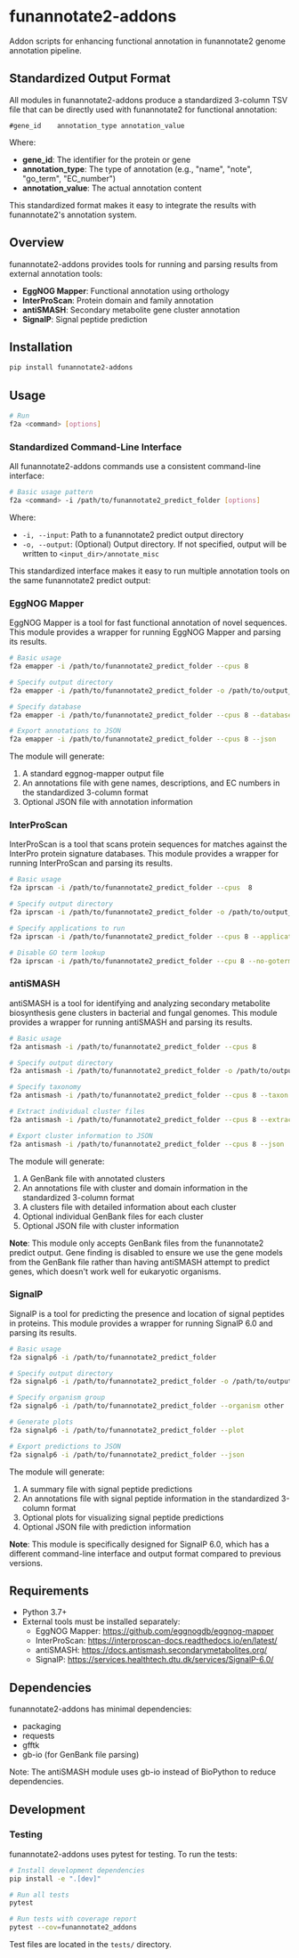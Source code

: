 # funannotate2-addons

Addon scripts for enhancing functional annotation in funannotate2 genome annotation pipeline.

## Standardized Output Format

All modules in funannotate2-addons produce a standardized 3-column TSV file that can be directly used with funannotate2 for functional annotation:

```
#gene_id	annotation_type	annotation_value
```

Where:
- **gene_id**: The identifier for the protein or gene
- **annotation_type**: The type of annotation (e.g., "name", "note", "go_term", "EC_number")
- **annotation_value**: The actual annotation content

This standardized format makes it easy to integrate the results with funannotate2's annotation system.

## Overview

funannotate2-addons provides tools for running and parsing results from external annotation tools:

- **EggNOG Mapper**: Functional annotation using orthology
- **InterProScan**: Protein domain and family annotation
- **antiSMASH**: Secondary metabolite gene cluster annotation
- **SignalP**: Signal peptide prediction

## Installation

```bash
pip install funannotate2-addons
```

## Usage

```bash
# Run
f2a <command> [options]
```

### Standardized Command-Line Interface

All funannotate2-addons commands use a consistent command-line interface:

```bash
# Basic usage pattern
f2a <command> -i /path/to/funannotate2_predict_folder [options]
```

Where:
- `-i, --input`: Path to a funannotate2 predict output directory
- `-o, --output`: (Optional) Output directory. If not specified, output will be written to `<input_dir>/annotate_misc`

This standardized interface makes it easy to run multiple annotation tools on the same funannotate2 predict output:

### EggNOG Mapper

EggNOG Mapper is a tool for fast functional annotation of novel sequences. This module provides a wrapper for running EggNOG Mapper and parsing its results.

```bash
# Basic usage
f2a emapper -i /path/to/funannotate2_predict_folder --cpus 8

# Specify output directory
f2a emapper -i /path/to/funannotate2_predict_folder -o /path/to/output_dir --cpus 8

# Specify database
f2a emapper -i /path/to/funannotate2_predict_folder --cpus 8 --database eggnog_proteins

# Export annotations to JSON
f2a emapper -i /path/to/funannotate2_predict_folder --cpus 8 --json
```

The module will generate:
1. A standard eggnog-mapper output file
2. An annotations file with gene names, descriptions, and EC numbers in the standardized 3-column format
3. Optional JSON file with annotation information

### InterProScan

InterProScan is a tool that scans protein sequences for matches against the InterPro protein signature databases. This module provides a wrapper for running InterProScan and parsing its results.

```bash
# Basic usage
f2a iprscan -i /path/to/funannotate2_predict_folder --cpus  8

# Specify output directory
f2a iprscan -i /path/to/funannotate2_predict_folder -o /path/to/output_dir --cpus 8

# Specify applications to run
f2a iprscan -i /path/to/funannotate2_predict_folder --cpus 8 --applications "Pfam,SMART,CDD"

# Disable GO term lookup
f2a iprscan -i /path/to/funannotate2_predict_folder --cpu 8 --no-goterms
```

### antiSMASH

antiSMASH is a tool for identifying and analyzing secondary metabolite biosynthesis gene clusters in bacterial and fungal genomes. This module provides a wrapper for running antiSMASH and parsing its results.

```bash
# Basic usage
f2a antismash -i /path/to/funannotate2_predict_folder --cpus 8

# Specify output directory
f2a antismash -i /path/to/funannotate2_predict_folder -o /path/to/output_dir --cpus 8

# Specify taxonomy
f2a antismash -i /path/to/funannotate2_predict_folder --cpus 8 --taxon fungi

# Extract individual cluster files
f2a antismash -i /path/to/funannotate2_predict_folder --cpus 8 --extract-clusters

# Export cluster information to JSON
f2a antismash -i /path/to/funannotate2_predict_folder --cpus 8 --json
```

The module will generate:
1. A GenBank file with annotated clusters
2. An annotations file with cluster and domain information in the standardized 3-column format
3. A clusters file with detailed information about each cluster
4. Optional individual GenBank files for each cluster
5. Optional JSON file with cluster information

**Note**: This module only accepts GenBank files from the funannotate2 predict output. Gene finding is disabled to ensure we use the gene models from the GenBank file rather than having antiSMASH attempt to predict genes, which doesn't work well for eukaryotic organisms.

### SignalP

SignalP is a tool for predicting the presence and location of signal peptides in proteins. This module provides a wrapper for running SignalP 6.0 and parsing its results.

```bash
# Basic usage
f2a signalp6 -i /path/to/funannotate2_predict_folder

# Specify output directory
f2a signalp6 -i /path/to/funannotate2_predict_folder -o /path/to/output_dir

# Specify organism group
f2a signalp6 -i /path/to/funannotate2_predict_folder --organism other

# Generate plots
f2a signalp6 -i /path/to/funannotate2_predict_folder --plot

# Export predictions to JSON
f2a signalp6 -i /path/to/funannotate2_predict_folder --json
```

The module will generate:
1. A summary file with signal peptide predictions
2. An annotations file with signal peptide information in the standardized 3-column format
3. Optional plots for visualizing signal peptide predictions
4. Optional JSON file with prediction information

**Note**: This module is specifically designed for SignalP 6.0, which has a different command-line interface and output format compared to previous versions.

## Requirements

- Python 3.7+
- External tools must be installed separately:
  - EggNOG Mapper: https://github.com/eggnogdb/eggnog-mapper
  - InterProScan: https://interproscan-docs.readthedocs.io/en/latest/
  - antiSMASH: https://docs.antismash.secondarymetabolites.org/
  - SignalP: https://services.healthtech.dtu.dk/services/SignalP-6.0/

## Dependencies

funannotate2-addons has minimal dependencies:
- packaging
- requests
- gfftk
- gb-io (for GenBank file parsing)

Note: The antiSMASH module uses gb-io instead of BioPython to reduce dependencies.

## Development

### Testing

funannotate2-addons uses pytest for testing. To run the tests:

```bash
# Install development dependencies
pip install -e ".[dev]"

# Run all tests
pytest

# Run tests with coverage report
pytest --cov=funannotate2_addons
```

Test files are located in the `tests/` directory.
